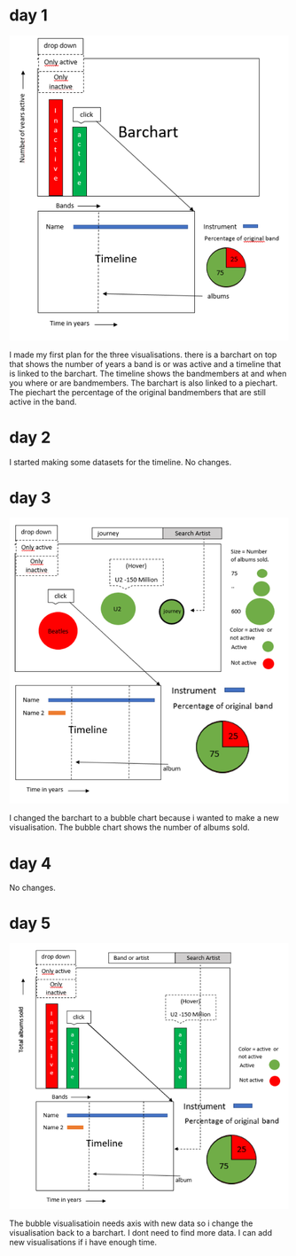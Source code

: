 # day 1

![GitHub excample](/doc/dataproject.PNG)

I made my first plan for the three visualisations. there is a barchart on top that shows the number of years a band is or was active and a timeline that is linked to the barchart.
The timeline shows the bandmembers at and when you where or are bandmembers. The barchart is also linked to a piechart. The piechart the percentage of the original bandmembers that are still active in the band.

# day 2

I started making some datasets for the timeline. No changes.

# day 3

![GitHub excample](/doc/dataproject2.PNG)

I changed the barchart to a bubble chart because i wanted to make a new visualisation. The bubble chart shows the number of albums sold.

# day 4

No changes.

# day 5

![GitHub excample](/doc/dataproject3.PNG)

The bubble visualisatioin needs axis with new data so i change the visualisation back to a barchart. I dont need to find more data. I can add new visualisations if i have enough time.
